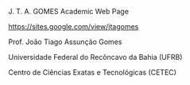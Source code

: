 J. T. A. GOMES Academic Web Page 

https://sites.google.com/view/jtagomes

Prof. João Tiago Assunção Gomes

Universidade Federal do Recôncavo da Bahia (UFRB)

Centro de Ciências Exatas e Tecnológicas (CETEC)

